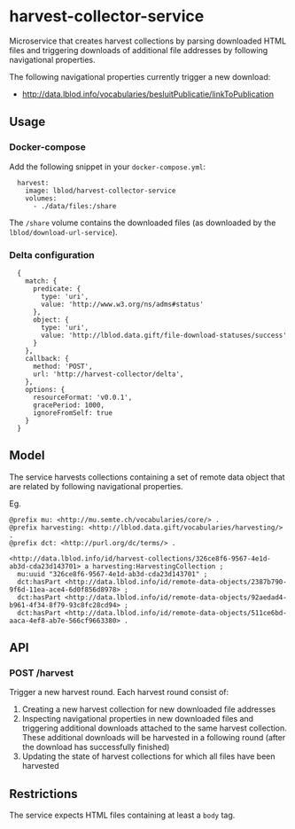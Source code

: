 # harvest-collector-service
Microservice that creates harvest collections by parsing downloaded HTML files and triggering downloads of additional file addresses by following navigational properties.

The following navigational properties currently trigger a new download:
* http://data.lblod.info/vocabularies/besluitPublicatie/linkToPublication

## Usage

### Docker-compose
Add the following snippet in your `docker-compose.yml`:
```
  harvest:
    image: lblod/harvest-collector-service
    volumes:
      - ./data/files:/share
```

The `/share` volume contains the downloaded files (as downloaded by the `lblod/download-url-service`).

### Delta configuration

```
  {
    match: {
      predicate: {
        type: 'uri',
        value: 'http://www.w3.org/ns/adms#status'
      },
      object: {
        type: 'uri',
        value: 'http://lblod.data.gift/file-download-statuses/success'
      }
    },
    callback: {
      method: 'POST',
      url: 'http://harvest-collector/delta',
    },
    options: {
      resourceFormat: 'v0.0.1',
      gracePeriod: 1000,
      ignoreFromSelf: true
    }
  }
```

## Model
The service harvests collections containing a set of remote data object that are related by following navigational properties.

Eg.
```
@prefix mu: <http://mu.semte.ch/vocabularies/core/> .
@prefix harvesting: <http://lblod.data.gift/vocabularies/harvesting/> .
@prefix dct: <http://purl.org/dc/terms/> .

<http://data.lblod.info/id/harvest-collections/326ce8f6-9567-4e1d-ab3d-cda23d143701> a harvesting:HarvestingCollection ;
  mu:uuid "326ce8f6-9567-4e1d-ab3d-cda23d143701" ;
  dct:hasPart <http://data.lblod.info/id/remote-data-objects/2387b790-9f6d-11ea-ace4-6d0f856d8978> ;
  dct:hasPart <http://data.lblod.info/id/remote-data-objects/92aedad4-b961-4f34-8f79-93c8fc28cd94> ;
  dct:hasPart <http://data.lblod.info/id/remote-data-objects/511ce6bd-aaca-4ef8-ab7e-566cf9663380> .
```

## API
### POST /harvest
Trigger a new harvest round. Each harvest round consist of:
1. Creating a new harvest collection for new downloaded file addresses
2. Inspecting navigational properties in new downloaded files and triggering additional downloads attached to the same harvest collection. These additional downloads will be harvested in a following round (after the download has successfully finished)
3. Updating the state of harvest collections for which all files have been harvested

## Restrictions
The service expects HTML files containing at least a `body` tag.
